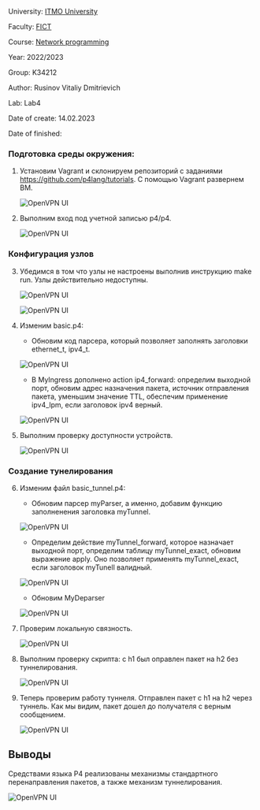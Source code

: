 University: [ITMO University](https://itmo.ru/ru/)

Faculty: [FICT](https://fict.itmo.ru)

Course: [Network programming](https://github.com/itmo-ict-faculty/network-programming)

Year: 2022/2023

Group: K34212

Author: Rusinov Vitaliy Dmitrievich

Lab: Lab4

Date of create: 14.02.2023

Date of finished: 

### Подготовка среды окружения:
   
1. Установим Vagrant и склонируем репозиторий с заданиями https://github.com/p4lang/tutorials. С помощью Vagrant 
развернем ВМ.
   
   ![OpenVPN UI](/lab4/lab_4_1.png)

   
2. Выполним вход под учетной записью p4/p4.

   ![OpenVPN UI](/lab4/lab_4_2.png)

### Конфигурация узлов

3. Убедимся в том что узлы не настроены выполнив инструкцию make run. Узлы действительно недоступны.
   
   ![OpenVPN UI](/lab4/lab_4_3.png)
   
   ![OpenVPN UI](/lab4/lab_4_4.png)
   
4. Изменим basic.p4:
   - Обновим код парсера, который позволяет заполнять заголовки ethernet_t, ipv4_t.
   
   ![OpenVPN UI](/lab4/lab_4_5.png)
   
   - В MyIngress дополнено action ip4_forward: определим выходной порт, обновим адрес назначения пакета, 
   источник отправления пакета, уменьшим значение TTL, обеспечим применение ipv4_lpm, если заголовок ipv4 верный.
   
   ![OpenVPN UI](/lab4/lab_4_6.png)
   
5. Выполним проверку доступности устройств.
   
   ![OpenVPN UI](/lab4/lab_4_7.png)
   
### Создание тунелирования
6. Изменим файл basic_tunnel.p4:

   - Обновим парсер myParser, а именно, добавим функцию заполненения заголовка myTunnel.
   
   ![OpenVPN UI](/lab4/lab_4_8.png)
   
   - Определим действие myTunnel_forward, которое назначает выходной порт, определим таблицу myTunnel_exact, 
   обновим выражение apply. Оно позволяет применять myTunnel_exact, если заголовок myTunell валидный.
   
   ![OpenVPN UI](/lab4/lab_4_9.png)
      
   - Обновим MyDeparser
   
   ![OpenVPN UI](/lab4/lab_4_10.png)

7. Проверим локальную связность.
   
   ![OpenVPN UI](/lab4/lab_4_11.png)

8. Выполним проверку скрипта: с h1 был оправлен пакет на h2 без туннелирования.
   
    ![OpenVPN UI](/lab4/lab_4_12.png)
   
9. Теперь проверим работу туннеля. Отправлен пакет с h1 на h2 через туннель. Как мы видим, пакет дошел до получателя с верным сообщением.
   
    ![OpenVPN UI](/lab4/lab_4_13.png)

## Выводы
Средствами языка P4 реализованы механизмы стандартного перенаправления пакетов, а также механизм туннелирования.

   ![OpenVPN UI](/lab4/lab_4_14.png)
